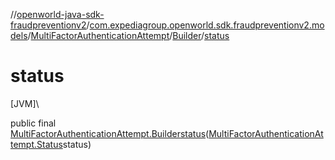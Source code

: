 //[openworld-java-sdk-fraudpreventionv2](../../../../index.md)/[com.expediagroup.openworld.sdk.fraudpreventionv2.models](../../index.md)/[MultiFactorAuthenticationAttempt](../index.md)/[Builder](index.md)/[status](status.md)

# status

[JVM]\

public final [MultiFactorAuthenticationAttempt.Builder](index.md)[status](status.md)([MultiFactorAuthenticationAttempt.Status](../-status/index.md)status)
